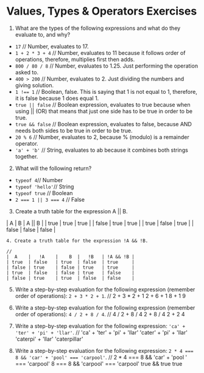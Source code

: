# Values, Types & Operators Exercises

1. What are the types of the following expressions and what do they evaluate to, and why?
* `17` // Number, evaluates to 17.
* `1 + 2 * 3 + 4` // Number, evaluates to 11 because it follows order of operations, therefore, multiplies first then adds.
* `800 / 80 / 8` // Number, evaluates to 1.25. Just performing the operation asked to.
* `400 > 200` // Number, evaluates to 2. Just dividing the numbers and giving solution.
* `1 !== 1` // Boolean, false. This is saying that 1 is not equal to 1, therefore, it is false because 1 does equal 1.
* `true || false` // Boolean expression, evaluates to true because when using || (OR) that means that just one side has to be true in order to be true.
* `true && false` // Boolean expression, evaluates to false, because AND needs both sides to be true in order to be true.
* `20 % 6` // Number, evaluates to 2, because % (modulo) is a remainder operator.
* `'a' + 'b'` // String, evaluates to ab because it combines both strings together.

2. What will the following return?
* `typeof 4`// Number
*  `typeof 'hello'`// String
*  `typeof true` // Boolean
* `2 === 1 || 3 === 4` // False

3. Create a truth table for the expression A || B.

|   A   |   B   | A || B |
| true  | true  | true   |
| false | true  | true   |
| true  | false | true   |
| false | false | false  |

```
4. Create a truth table for the expression !A && !B.

//
|  A    |   !A    |    B  |   !B   | !A && !B |
| true  | false   | true  | false  | true     |
| false | true    | false | true   | true     |
| true  | false   | false | true   | false    |
| false | true    | true  | false  | false    |

```
5. Write a step-by-step evaluation for the following expression (remember order of operations): `2 + 3 * 2 + 1`.
  //
  2 + 3 * 2 + 1
      2 + 6 + 1
          8 + 1
              9

 6. Write a step-by-step evaluation for the following expression (remember order of operations): `4 / 2 + 8 / 4`.
//
4 / 2 + 8 / 4
    2 + 8 / 4
        2 + 2
            4

 7. Write a step-by-step evaluation for the following expression: `'ca' + 'ter' + 'pi' + 'llar'`.
//
'ca' + 'ter' + 'pi' + 'llar'
'cater' + 'pi' + 'llar'
'caterpi' + 'llar'
'caterpillar'

 8. Write a step-by-step evaluation for the following expression: `2 * 4 === 8 && 'car' + 'pool' === 'carpool'`.
 //
 2 * 4 === 8 && 'car' + 'pool ' === 'carpool'
 8 === 8 && 'carpool' === 'carpool'
 true && true
 true
